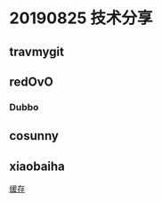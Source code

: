  # 20190825 技术分享
 
 ## travmygit
 
 ## redOvO

 ### Dubbo

 ## cosunny
 
 ## xiaobaiha
 
 [缓存](./cache.md)